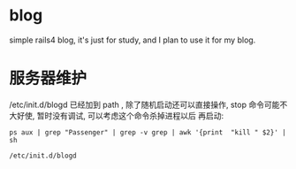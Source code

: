 blog
====

simple rails4 blog, it's just for study, and I plan to use it for my blog.


服务器维护
==========

/etc/init.d/blogd 已经加到 path , 除了随机启动还可以直接操作, stop 命令可能不大好使, 暂时没有调试, 可以考虑这个命令杀掉进程以后
再启动:

    ps aux | grep "Passenger" | grep -v grep | awk '{print  "kill " $2}' | sh

    /etc/init.d/blogd